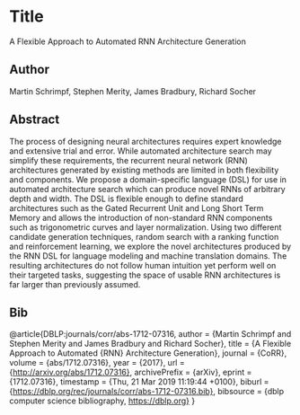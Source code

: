 # Title 
A Flexible Approach to Automated RNN Architecture Generation
## Author 
Martin Schrimpf, Stephen Merity, James Bradbury, Richard Socher
## Abstract 
The process of designing neural architectures requires expert knowledge and extensive trial and error. While automated architecture search may simplify these requirements, the recurrent neural network (RNN) architectures generated by existing methods are limited in both flexibility and components. We propose a domain-specific language (DSL) for use in automated architecture search which can produce novel RNNs of arbitrary depth and width. The DSL is flexible enough to define standard architectures such as the Gated Recurrent Unit and Long Short Term Memory and allows the introduction of non-standard RNN components such as trigonometric curves and layer normalization. Using two different candidate generation techniques, random search with a ranking function and reinforcement learning, we explore the novel architectures produced by the RNN DSL for language modeling and machine translation domains. The resulting architectures do not follow human intuition yet perform well on their targeted tasks, suggesting the space of usable RNN architectures is far larger than previously assumed.
## Bib
@article{DBLP:journals/corr/abs-1712-07316,
  author    = {Martin Schrimpf and
               Stephen Merity and
               James Bradbury and
               Richard Socher},
  title     = {A Flexible Approach to Automated {RNN} Architecture Generation},
  journal   = {CoRR},
  volume    = {abs/1712.07316},
  year      = {2017},
  url       = {http://arxiv.org/abs/1712.07316},
  archivePrefix = {arXiv},
  eprint    = {1712.07316},
  timestamp = {Thu, 21 Mar 2019 11:19:44 +0100},
  biburl    = {https://dblp.org/rec/journals/corr/abs-1712-07316.bib},
  bibsource = {dblp computer science bibliography, https://dblp.org}
}